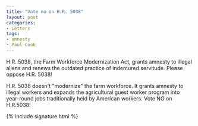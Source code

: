 ```yaml
---
title: "Vote no on H.R. 5038"
layout: post
categories:
- Letters
tags:
- amnesty
- Paul Cook
---
```


H.R. 5038, the Farm Workforce Modernization Act, grants amnesty to illegal aliens and renews the outdated practice of indentured servitude. Please oppose H.R. 5038!

 H.R. 5038 doesn't "modernize" the farm workforce. It grants amnesty to illegal workers and expands the agricultural guest worker program into year-round jobs traditionally held by American workers. Vote NO on H.R.5038!

{% include signature.html %}

